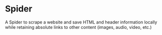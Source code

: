 # Spider
A Spider to scrape a website and save HTML and header information locally while retaining absolute links to other content (images, audio, video, etc.)
